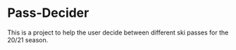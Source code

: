 # Pass-Decider

This is a project to help the user decide between different ski passes for the 20/21 season.
